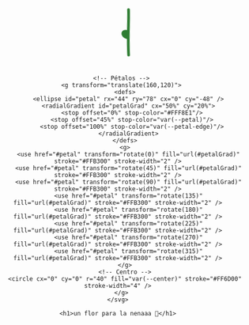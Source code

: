 <!doctype html>
<html lang="es">
<head>
  <meta charset="utf-8" />
  <meta name="viewport" content="width=device-width,initial-scale=1" />
  <title>Un flor para la nenaaa 🌼</title>
  <style>
    :root{
      --petal:#FFD54A;
      --petal-edge:#FFC107;
      --center:#FF8A00;
      --stem:#2E7D32;
      --leaf:#2E7D32;
      --bg:#FFFDE7;
      --text:#3E2723;
    }

    body{
      margin:0;
      height:100vh;
      display:flex;
      align-items:center;
      justify-content:center;
      background:linear-gradient(180deg,var(--bg),#FFF9E6);
      font-family: Arial, sans-serif;
    }

    .container{
      text-align:center;
    }

    svg{
      width:220px;
      height:auto;
    }

    h1{
      margin-top:20px;
      font-size:28px;
      color:var(--text);
    }

    @keyframes sway{
      0%{ transform: rotate(-3deg); }
      50%{ transform: rotate(3deg); }
      100%{ transform: rotate(-3deg); }
    }
    .stem-group{
      transform-origin:center top;
      animation:sway 4s ease-in-out infinite;
    }
  </style>
</head>
<body>
  <div class="container">
    <!-- Flor amarilla en SVG -->
    <svg viewBox="-120 -20 480 420" xmlns="http://www.w3.org/2000/svg">
      <!-- Tallo y hoja -->
      <g class="stem-group">
        <path d="M160 140 C160 180, 150 260, 150 340" fill="none" stroke="var(--stem)" stroke-width="12" stroke-linecap="round"/>
        <path d="M150 230 C120 220, 110 260, 150 270 C140 250,170 240,150 230 Z" fill="var(--leaf)" />
      </g>

      <!-- Pétalos -->
      <g transform="translate(160,120)">
        <defs>
          <ellipse id="petal" rx="44" ry="78" cx="0" cy="-48" />
          <radialGradient id="petalGrad" cx="50%" cy="20%">
            <stop offset="0%" stop-color="#FFF8E1"/>
            <stop offset="45%" stop-color="var(--petal)"/>
            <stop offset="100%" stop-color="var(--petal-edge)"/>
          </radialGradient>
        </defs>
        <g>
          <use href="#petal" transform="rotate(0)" fill="url(#petalGrad)" stroke="#FFB300" stroke-width="2" />
          <use href="#petal" transform="rotate(45)" fill="url(#petalGrad)" stroke="#FFB300" stroke-width="2" />
          <use href="#petal" transform="rotate(90)" fill="url(#petalGrad)" stroke="#FFB300" stroke-width="2" />
          <use href="#petal" transform="rotate(135)" fill="url(#petalGrad)" stroke="#FFB300" stroke-width="2" />
          <use href="#petal" transform="rotate(180)" fill="url(#petalGrad)" stroke="#FFB300" stroke-width="2" />
          <use href="#petal" transform="rotate(225)" fill="url(#petalGrad)" stroke="#FFB300" stroke-width="2" />
          <use href="#petal" transform="rotate(270)" fill="url(#petalGrad)" stroke="#FFB300" stroke-width="2" />
          <use href="#petal" transform="rotate(315)" fill="url(#petalGrad)" stroke="#FFB300" stroke-width="2" />
        </g>
        <!-- Centro -->
        <circle cx="0" cy="0" r="40" fill="var(--center)" stroke="#FF6D00" stroke-width="4" />
      </g>
    </svg>

    <h1>un flor para la nenaaa 🌼</h1>
  </div>
</body>
</html>
